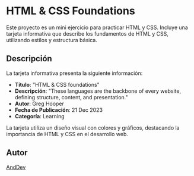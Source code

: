 # HTML & CSS Foundations

Este proyecto es un mini ejercicio para practicar HTML y CSS. Incluye una tarjeta informativa que describe los fundamentos de HTML y CSS, utilizando estilos y estructura básica.

## Descripción

La tarjeta informativa presenta la siguiente información:

- **Título**: "HTML & CSS foundations"
- **Descripción**: "These languages are the backbone of every website, defining structure, content, and presentation."
- **Autor**: Greg Hooper
- **Fecha de Publicación**: 21 Dec 2023
- **Categoría**: Learning

La tarjeta utiliza un diseño visual con colores y gráficos, destacando la importancia de HTML y CSS en el desarrollo web.

## Autor

[AndDev](https://github.com/cAndresDev)

